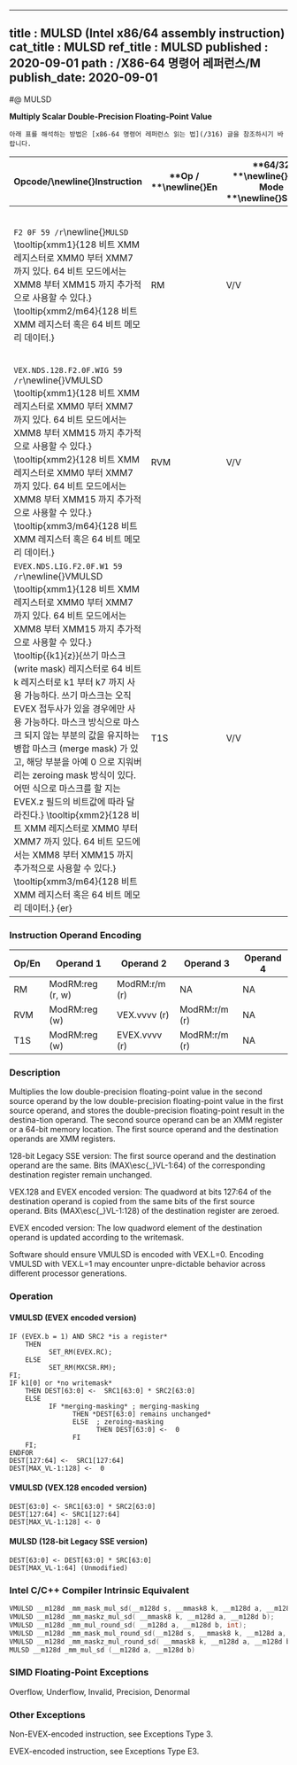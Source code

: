 ----------------------------
title : MULSD (Intel x86/64 assembly instruction)
cat_title : MULSD
ref_title : MULSD
published : 2020-09-01
path : /X86-64 명령어 레퍼런스/M
publish_date: 2020-09-01
----------------------------


#@ MULSD

**Multiply Scalar Double-Precision Floating-Point Value**

```lec-info
아래 표를 해석하는 방법은 [x86-64 명령어 레퍼런스 읽는 법](/316) 글을 참조하시기 바랍니다.
```

|**Opcode/**\newline{}**Instruction**|**Op / **\newline{}**En**|**64/32 **\newline{}**bit Mode **\newline{}**Support**|**CPUID **\newline{}**Feature **\newline{}**Flag**|**Description**|
|------------------------------------|-------------------------|------------------------------------------------------|--------------------------------------------------|---------------|
|`F2 0F 59 /r`\newline{}`MULSD` \tooltip{xmm1}{128 비트 XMM 레지스터로 XMM0 부터 XMM7 까지 있다. 64 비트 모드에서는 XMM8 부터 XMM15 까지 추가적으로 사용할 수 있다.} \tooltip{xmm2/m64}{128 비트 XMM 레지스터 혹은 64 비트 메모리 데이터.} |RM|V/V|SSE2|Multiply the low double-precision floating-point value in xmm2/m64 by low double-precision floating-point value in xmm1.|
|`VEX.NDS.128.F2.0F.WIG 59 /r`\newline{}VMULSD \tooltip{xmm1}{128 비트 XMM 레지스터로 XMM0 부터 XMM7 까지 있다. 64 비트 모드에서는 XMM8 부터 XMM15 까지 추가적으로 사용할 수 있다.} \tooltip{xmm2}{128 비트 XMM 레지스터로 XMM0 부터 XMM7 까지 있다. 64 비트 모드에서는 XMM8 부터 XMM15 까지 추가적으로 사용할 수 있다.} \tooltip{xmm3/m64}{128 비트 XMM 레지스터 혹은 64 비트 메모리 데이터.} |RVM|V/V|AVX|Multiply the low double-precision floating-point value in xmm3/m64 by low double-precision floating-point value in xmm2.|
|`EVEX.NDS.LIG.F2.0F.W1 59 /r`\newline{}VMULSD \tooltip{xmm1}{128 비트 XMM 레지스터로 XMM0 부터 XMM7 까지 있다. 64 비트 모드에서는 XMM8 부터 XMM15 까지 추가적으로 사용할 수 있다.} \tooltip{\{k1\}\{z\}}{쓰기 마스크 (write mask) 레지스터로 64 비트 k 레지스터로 k1 부터 k7 까지 사용 가능하다. 쓰기 마스크는 오직 EVEX 접두사가 있을 경우에만 사용 가능하다. 마스크 방식으로 마스크 되지 않는 부분의 값을 유지하는 병합 마스크 (merge mask) 가 있고, 해당 부분을 아예 0 으로 지워버리는 zeroing mask 방식이 있다. 어떤 식으로 마스크를 할 지는 EVEX.z 필드의 비트값에 따라 달라진다.} \tooltip{xmm2}{128 비트 XMM 레지스터로 XMM0 부터 XMM7 까지 있다. 64 비트 모드에서는 XMM8 부터 XMM15 까지 추가적으로 사용할 수 있다.} \tooltip{xmm3/m64}{128 비트 XMM 레지스터 혹은 64 비트 메모리 데이터.} {er} |T1S|V/V|AVX512F|Multiply the low double-precision floating-point value in xmm3/m64 by low double-precision floating-point value in xmm2.|
### Instruction Operand Encoding


|Op/En|Operand 1|Operand 2|Operand 3|Operand 4|
|-----|---------|---------|---------|---------|
|RM|ModRM:reg (r, w)|ModRM:r/m (r)|NA|NA|
|RVM|ModRM:reg (w)|VEX.vvvv (r)|ModRM:r/m (r)|NA|
|T1S|ModRM:reg (w)|EVEX.vvvv (r)|ModRM:r/m (r)|NA|
### Description


Multiplies the low double-precision floating-point value in the second source operand by the low double-precision floating-point value in the first source operand, and stores the double-precision floating-point result in the destina-tion operand. The second source operand can be an XMM register or a 64-bit memory location. The first source operand and the destination operands are XMM registers. 

128-bit Legacy SSE version: The first source operand and the destination operand are the same. Bits (MAX\esc{_}VL-1:64) of the corresponding destination register remain unchanged.

VEX.128 and EVEX encoded version: The quadword at bits 127:64 of the destination operand is copied from the same bits of the first source operand. Bits (MAX\esc{_}VL-1:128) of the destination register are zeroed.

EVEX encoded version: The low quadword element of the destination operand is updated according to the writemask.

Software should ensure VMULSD is encoded with VEX.L=0. Encoding VMULSD with VEX.L=1 may encounter unpre-dictable behavior across different processor generations.


### Operation
#### VMULSD (EVEX encoded version)
```info-verb
IF (EVEX.b = 1) AND SRC2 *is a register*
    THEN
          SET_RM(EVEX.RC);
    ELSE 
          SET_RM(MXCSR.RM);
FI;
IF k1[0] or *no writemask*
    THEN DEST[63:0] <-  SRC1[63:0] * SRC2[63:0]
    ELSE 
          IF *merging-masking* ; merging-masking
                THEN *DEST[63:0] remains unchanged*
                ELSE  ; zeroing-masking
                      THEN DEST[63:0] <-  0
                FI
    FI;
ENDFOR
DEST[127:64] <-  SRC1[127:64]
DEST[MAX_VL-1:128] <-  0
```
#### VMULSD (VEX.128 encoded version)
```info-verb
DEST[63:0] <- SRC1[63:0] * SRC2[63:0]
DEST[127:64] <- SRC1[127:64]
DEST[MAX_VL-1:128] <- 0
```
#### MULSD (128-bit Legacy SSE version)
```info-verb
DEST[63:0] <- DEST[63:0] * SRC[63:0]
DEST[MAX_VL-1:64] (Unmodified)
```

### Intel C/C++ Compiler Intrinsic Equivalent

```cpp
VMULSD __m128d _mm_mask_mul_sd(__m128d s, __mmask8 k, __m128d a, __m128d b);
VMULSD __m128d _mm_maskz_mul_sd( __mmask8 k, __m128d a, __m128d b);
VMULSD __m128d _mm_mul_round_sd( __m128d a, __m128d b, int);
VMULSD __m128d _mm_mask_mul_round_sd(__m128d s, __mmask8 k, __m128d a, __m128d b, int);
VMULSD __m128d _mm_maskz_mul_round_sd( __mmask8 k, __m128d a, __m128d b, int);
MULSD __m128d _mm_mul_sd (__m128d a, __m128d b)
```
### SIMD Floating-Point Exceptions


Overflow, Underflow, Invalid, Precision, Denormal

### Other Exceptions


Non-EVEX-encoded instruction, see Exceptions Type 3.

EVEX-encoded instruction, see Exceptions Type E3.

